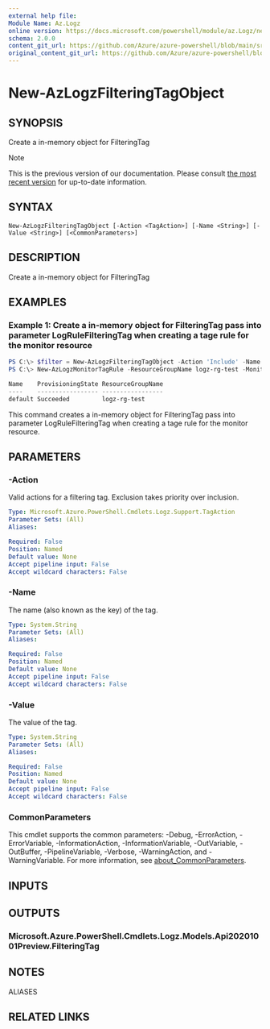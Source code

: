 ```yaml
---
external help file: 
Module Name: Az.Logz
online version: https://docs.microsoft.com/powershell/module/az.Logz/new-AzLogzFilteringTagObject
schema: 2.0.0
content_git_url: https://github.com/Azure/azure-powershell/blob/main/src/Logz/help/New-AzLogzFilteringTagObject.md
original_content_git_url: https://github.com/Azure/azure-powershell/blob/main/src/Logz/help/New-AzLogzFilteringTagObject.md
---
```


# New-AzLogzFilteringTagObject

## SYNOPSIS
Create a in-memory object for FilteringTag

> [!NOTE]
>This is the previous version of our documentation. Please consult [the most recent version](/powershell/module/az.logz/new-azlogzfilteringtagobject) for up-to-date information.

## SYNTAX

```
New-AzLogzFilteringTagObject [-Action <TagAction>] [-Name <String>] [-Value <String>] [<CommonParameters>]
```

## DESCRIPTION
Create a in-memory object for FilteringTag

## EXAMPLES

### Example 1: Create a in-memory object for FilteringTag pass into parameter LogRuleFilteringTag when creating a tage rule for the monitor resource
```powershell
PS C:\> $filter = New-AzLogzFilteringTagObject -Action 'Include' -Name 'Env' -Value "Prod"
PS C:\> New-AzLogzMonitorTagRule -ResourceGroupName logz-rg-test -MonitorName pwsh-logz04 -LogRuleFilteringTag $filter

Name    ProvisioningState ResourceGroupName
----    ----------------- -----------------
default Succeeded         logz-rg-test
```

This command creates a in-memory object for FilteringTag pass into parameter LogRuleFilteringTag when creating a tage rule for the monitor resource.

## PARAMETERS

### -Action
Valid actions for a filtering tag.
Exclusion takes priority over inclusion.

```yaml
Type: Microsoft.Azure.PowerShell.Cmdlets.Logz.Support.TagAction
Parameter Sets: (All)
Aliases:

Required: False
Position: Named
Default value: None
Accept pipeline input: False
Accept wildcard characters: False
```

### -Name
The name (also known as the key) of the tag.

```yaml
Type: System.String
Parameter Sets: (All)
Aliases:

Required: False
Position: Named
Default value: None
Accept pipeline input: False
Accept wildcard characters: False
```

### -Value
The value of the tag.

```yaml
Type: System.String
Parameter Sets: (All)
Aliases:

Required: False
Position: Named
Default value: None
Accept pipeline input: False
Accept wildcard characters: False
```

### CommonParameters
This cmdlet supports the common parameters: -Debug, -ErrorAction, -ErrorVariable, -InformationAction, -InformationVariable, -OutVariable, -OutBuffer, -PipelineVariable, -Verbose, -WarningAction, and -WarningVariable. For more information, see [about_CommonParameters](http://go.microsoft.com/fwlink/?LinkID=113216).

## INPUTS

## OUTPUTS

### Microsoft.Azure.PowerShell.Cmdlets.Logz.Models.Api20201001Preview.FilteringTag

## NOTES

ALIASES

## RELATED LINKS

